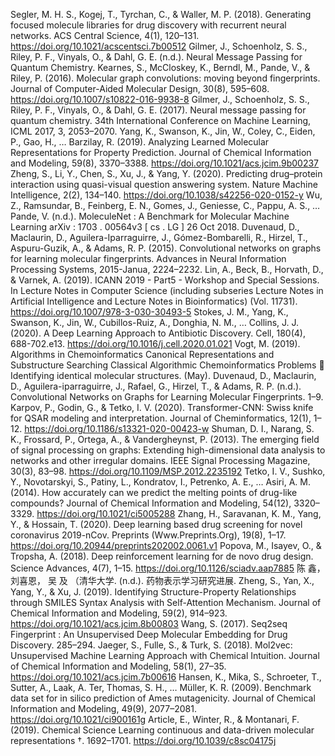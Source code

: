 Segler, M. H. S., Kogej, T., Tyrchan, C., & Waller, M. P. (2018). Generating focused molecule libraries for drug discovery with recurrent neural networks. ACS Central Science, 4(1), 120–131. https://doi.org/10.1021/acscentsci.7b00512
Gilmer, J., Schoenholz, S. S., Riley, P. F., Vinyals, O., & Dahl, G. E. (n.d.). Neural Message Passing for Quantum Chemistry.
Kearnes, S., McCloskey, K., Berndl, M., Pande, V., & Riley, P. (2016). Molecular graph convolutions: moving beyond fingerprints. Journal of Computer-Aided Molecular Design, 30(8), 595–608. https://doi.org/10.1007/s10822-016-9938-8
Gilmer, J., Schoenholz, S. S., Riley, P. F., Vinyals, O., & Dahl, G. E. (2017). Neural message passing for quantum chemistry. 34th International Conference on Machine Learning, ICML 2017, 3, 2053–2070.
Yang, K., Swanson, K., Jin, W., Coley, C., Eiden, P., Gao, H., … Barzilay, R. (2019). Analyzing Learned Molecular Representations for Property Prediction. Journal of Chemical Information and Modeling, 59(8), 3370–3388. https://doi.org/10.1021/acs.jcim.9b00237
Zheng, S., Li, Y., Chen, S., Xu, J., & Yang, Y. (2020). Predicting drug–protein interaction using quasi-visual question answering system. Nature Machine Intelligence, 2(2), 134–140. https://doi.org/10.1038/s42256-020-0152-y
Wu, Z., Ramsundar, B., Feinberg, E. N., Gomes, J., Geniesse, C., Pappu, A. S., … Pande, V. (n.d.). MoleculeNet : A Benchmark for Molecular Machine Learning arXiv : 1703 . 00564v3 [ cs . LG ] 26 Oct 2018.
Duvenaud, D., Maclaurin, D., Aguilera-Iparraguirre, J., Gómez-Bombarelli, R., Hirzel, T., Aspuru-Guzik, A., & Adams, R. P. (2015). Convolutional networks on graphs for learning molecular fingerprints. Advances in Neural Information Processing Systems, 2015-Janua, 2224–2232.
Lin, A., Beck, B., Horvath, D., & Varnek, A. (2019). ICANN 2019 - Part5 - Workshop and Special Sessions. In Lecture Notes in Computer Science (including subseries Lecture Notes in Artificial Intelligence and Lecture Notes in Bioinformatics) (Vol. 11731). https://doi.org/10.1007/978-3-030-30493-5
Stokes, J. M., Yang, K., Swanson, K., Jin, W., Cubillos-Ruiz, A., Donghia, N. M., … Collins, J. J. (2020). A Deep Learning Approach to Antibiotic Discovery. Cell, 180(4), 688-702.e13. https://doi.org/10.1016/j.cell.2020.01.021
Vogt, M. (2019). Algorithms in Chemoinformatics Canonical Representations and Substructure Searching Classical Algorithmic Chemoinformatics Problems  Identifying identical molecular structures. (May).
Duvenaud, D., Maclaurin, D., Aguilera-iparraguirre, J., Rafael, G., Hirzel, T., & Adams, R. P. (n.d.). Convolutional Networks on Graphs for Learning Molecular Fingerprints. 1–9.
Karpov, P., Godin, G., & Tetko, I. V. (2020). Transformer-CNN: Swiss knife for QSAR modeling and interpretation. Journal of Cheminformatics, 12(1), 1–12. https://doi.org/10.1186/s13321-020-00423-w
Shuman, D. I., Narang, S. K., Frossard, P., Ortega, A., & Vandergheynst, P. (2013). The emerging field of signal processing on graphs: Extending high-dimensional data analysis to networks and other irregular domains. IEEE Signal Processing Magazine, 30(3), 83–98. https://doi.org/10.1109/MSP.2012.2235192
Tetko, I. V., Sushko, Y., Novotarskyi, S., Patiny, L., Kondratov, I., Petrenko, A. E., … Asiri, A. M. (2014). How accurately can we predict the melting points of drug-like compounds? Journal of Chemical Information and Modeling, 54(12), 3320–3329. https://doi.org/10.1021/ci5005288
Zhang, H., Saravanan, K. M., Yang, Y., & Hossain, T. (2020). Deep learning based drug screening for novel coronavirus 2019-nCov. Preprints (Www.Preprints.Org), 19(8), 1–17. https://doi.org/10.20944/preprints202002.0061.v1
Popova, M., Isayev, O., & Tropsha, A. (2018). Deep reinforcement learning for de novo drug design. Science Advances, 4(7), 1–15. https://doi.org/10.1126/sciadv.aap7885
陈 鑫， 刘喜恩， 吴 及 （清华大学. (n.d.). 药物表示学习研究进展.
Zheng, S., Yan, X., Yang, Y., & Xu, J. (2019). Identifying Structure-Property Relationships through SMILES Syntax Analysis with Self-Attention Mechanism. Journal of Chemical Information and Modeling, 59(2), 914–923. https://doi.org/10.1021/acs.jcim.8b00803
Wang, S. (2017). Seq2seq Fingerprint : An Unsupervised Deep Molecular Embedding for Drug Discovery. 285–294.
Jaeger, S., Fulle, S., & Turk, S. (2018). Mol2vec: Unsupervised Machine Learning Approach with Chemical Intuition. Journal of Chemical Information and Modeling, 58(1), 27–35. https://doi.org/10.1021/acs.jcim.7b00616
Hansen, K., Mika, S., Schroeter, T., Sutter, A., Laak, A. Ter, Thomas, S. H., … Müller, K. R. (2009). Benchmark data set for in silico prediction of Ames mutagenicity. Journal of Chemical Information and Modeling, 49(9), 2077–2081. https://doi.org/10.1021/ci900161g
Article, E., Winter, R., & Montanari, F. (2019). Chemical Science Learning continuous and data-driven molecular representations †. 1692–1701. https://doi.org/10.1039/c8sc04175j